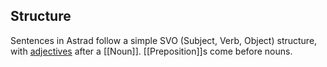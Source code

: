 ## Structure
Sentences in Astrad follow a simple SVO (Subject, Verb, Object) structure, with [adjectives](Adjective) after a [[Noun]]. [[Preposition]]s come before nouns.